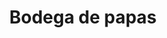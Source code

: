---
title: "Bodega de papas"
url: /toluca-de-lerdo/bodega-de-papas-calle-paseo-del-abasto-3/
shop: frutería
---